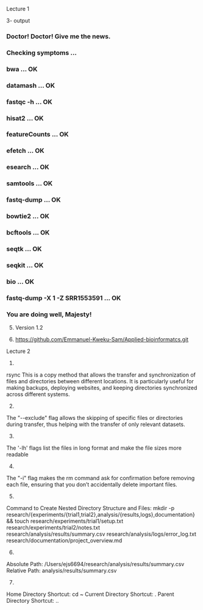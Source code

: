 Lecture 1

3- output
### Doctor! Doctor! Give me the news.
### Checking symptoms ...
### bwa           ... OK
### datamash      ... OK
### fastqc -h     ... OK
### hisat2        ... OK
### featureCounts ... OK
### efetch        ... OK
### esearch       ... OK
### samtools      ... OK
### fastq-dump    ... OK
### bowtie2       ... OK
### bcftools      ... OK
### seqtk         ... OK
### seqkit        ... OK
### bio           ... OK
### fastq-dump -X 1 -Z SRR1553591 ... OK
### You are doing well, Majesty!

5. Version 1.2

6. https://github.com/Emmanuel-Kweku-Sam/Applied-bioinformatcs.git


Lecture 2 

1. 
rsync 
This is a copy method that allows the transfer and synchronization of files and directories between different locations. It is particularly useful for making backups, deploying websites, and keeping directories synchronized across different systems.

2.
The "--exclude" flag allows the skipping of specific files or directories during transfer, thus helping with the transfer of only relevant datasets.

3.
The '-lh' flags list the files in long format and make the file sizes more readable

4.
The "-i" flag makes the rm command ask for confirmation before removing each file, ensuring that you don’t accidentally delete important files.

5.
Command to Create Nested Directory Structure and Files:
mkdir -p research/{experiments/{trial1,trial2},analysis/{results,logs},documentation} && touch research/experiments/trial1/setup.txt research/experiments/trial2/notes.txt research/analysis/results/summary.csv research/analysis/logs/error_log.txt research/documentation/project_overview.md

6.
Absolute Path: /Users/ejs6694/research/analysis/results/summary.csv
Relative Path: analysis/results/summary.csv

7.
Home Directory Shortcut: cd ~ 
 Current Directory Shortcut: . 
 Parent Directory Shortcut: .. 

 
